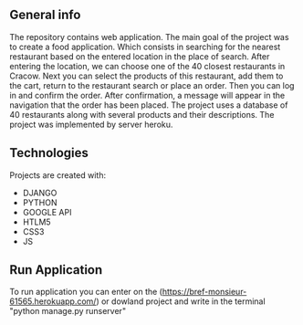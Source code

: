 ## General info
The repository contains web application.
The main goal of the project was to create a food application.
Which consists in searching for the nearest restaurant based on the entered location in the place of search.
After entering the location, we can choose one of the 40 closest restaurants in Cracow.
Next you can select the products of this restaurant, add them to the cart, return to the restaurant search or place an order.
Then you can log in and confirm the order. After confirmation, a message will appear in the navigation that the order has been placed.
The project uses a database of 40 restaurants along with several products and their descriptions.
The project was implemented by server heroku.


## Technologies
Projects are created with:
* DJANGO
* PYTHON
* GOOGLE API
* HTLM5
* CSS3
* JS

## Run Application

To run application you can enter on the 
(https://bref-monsieur-61565.herokuapp.com/)
or dowland project and write in the terminal "python manage.py runserver"
